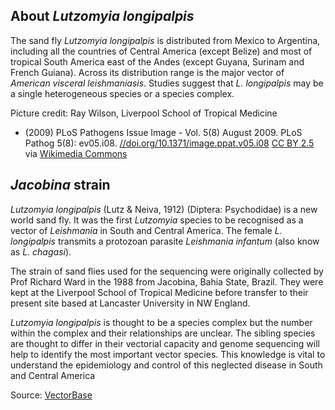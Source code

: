 About *Lutzomyia longipalpis*
-----------------------------

The sand fly *Lutzomyia longipalpis* is distributed from Mexico to
Argentina, including all the countries of Central America (except
Belize) and most of tropical South America east of the Andes (except
Guyana, Surinam and French Guiana). Across its distribution range is the
major vector of *American visceral leishmaniasis*. Studies suggest that
*L. longipalpis* may be a single heterogeneous species or a species
complex.

Picture credit: Ray Wilson, Liverpool School of Tropical Medicine
 - (2009) PLoS Pathogens Issue Image - Vol. 5(8) August 2009. PLoS Pathog 5(8): ev05.i08.
[//doi.org/10.1371/image.ppat.v05.i08](https://doi.org/10.1371/image.ppat.v05.i08)
[CC BY 2.5](https://creativecommons.org/licenses/by/2.5) 
via [Wikimedia Commons](https://commons.wikimedia.org/w/index.php?curid=7805367)

*Jacobina* strain
-----------------

*Lutzomyia longipalpis* (Lutz & Neiva, 1912) (Diptera: Psychodidae) is a
new world sand fly. It was the first *Lutzomyia* species to be
recognised as a vector of *Leishmania* in South and Central America. The
female *L*. *longipalpis* transmits a protozoan parasite *Leishmania
infantum* (also know as *L. chagasi*).

The strain of sand flies used for the sequencing were originally
collected by Prof Richard Ward in the 1988 from Jacobina, Bahia State,
Brazil. They were kept at the Liverpool School of Tropical Medicine
before transfer to their present site based at Lancaster University in
NW England.

*Lutzomyia longipalpis* is thought to be a species complex but the
number within the complex and their relationships are unclear. The
sibling species are thought to differ in their vectorial capacity and
genome sequencing will help to identify the most important vector
species. This knowledge is vital to understand the epidemiology and
control of this neglected disease in South and Central America

Source:
[VectorBase](https://veupathdb.org/veupathdb/app/search/dataset/AllDatasets/result?filterTerm=GCA_000265325.1)
